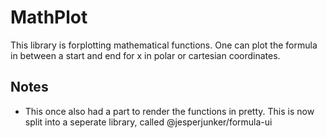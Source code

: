 # MathPlot

This library is forplotting mathematical functions.
One can plot the formula in between a start and end for x in polar or cartesian coordinates.

## Notes

- This once also had a part to render the functions in pretty. This is now split into a seperate library, called @jesperjunker/formula-ui
